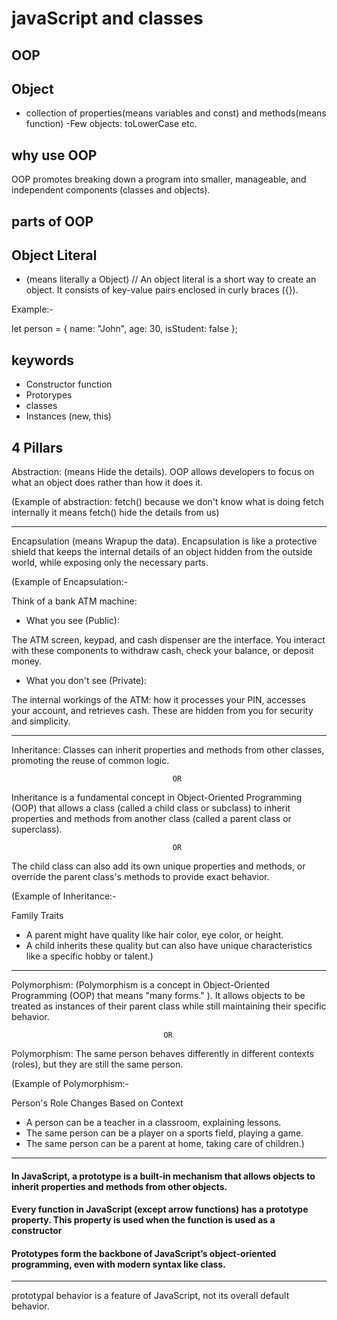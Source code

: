 # javaScript and classes

## OOP

## Object
- collection of properties(means variables and const) and methods(means function)
-Few objects: toLowerCase etc.

## why use OOP
OOP promotes breaking down a program into smaller, manageable, and independent components (classes and objects).


## parts of OOP

## Object Literal 
- (means literally a Object)
// An object literal is a short way to create an object. It consists of key-value pairs enclosed in curly braces ({}).

Example:-

let person = {
  name: "John",
  age: 30,
  isStudent: false
};

## keywords
- Constructor function
- Protorypes
- classes
- Instances (new, this)

## 4 Pillars

Abstraction: (means Hide the details). OOP allows developers to focus on what an object does rather than how it does it.

(Example of abstraction: fetch() because we don't know what is doing fetch internally it means fetch() hide the details from us)

---

Encapsulation (means Wrapup the data). Encapsulation is like a protective shield that keeps the internal details of an object hidden from the outside world, while exposing only the necessary parts.

(Example of Encapsulation:- 

Think of a bank ATM machine:

- What you see (Public):

The ATM screen, keypad, and cash dispenser are the interface.
You interact with these components to withdraw cash, check your balance, or deposit money.

- What you don't see (Private):

The internal workings of the ATM: how it processes your PIN, accesses your account, and retrieves cash.
These are hidden from you for security and simplicity.

---


Inheritance: Classes can inherit properties and methods from other classes, promoting the reuse of common logic.

                                        OR
                                
Inheritance is a fundamental concept in Object-Oriented Programming (OOP) that allows a class (called a child class or subclass) to inherit properties and methods from another class (called a parent class or superclass).                               

                                        OR

The child class can also add its own unique properties and methods, or override the parent class's methods to provide exact behavior.

(Example of Inheritance:- 

Family Traits

- A parent might have quality like hair color, eye color, or height.
- A child inherits these quality but can also have unique characteristics like a specific hobby or talent.)

---

Polymorphism: (Polymorphism is a concept in Object-Oriented Programming (OOP) that means "many forms." ). It allows objects to be treated as instances of their parent class while still maintaining their specific behavior.

                                      OR

Polymorphism: The same person behaves differently in different contexts (roles), but they are still the same person.

(Example of Polymorphism:-  

Person's Role Changes Based on Context

- A person can be a teacher in a classroom, explaining lessons.
- The same person can be a player on a sports field, playing a game.
- The same person can be a parent at home, taking care of children.)

---

#### In JavaScript, a prototype is a built-in mechanism that allows objects to inherit properties and methods from other objects.

#### Every function in JavaScript (except arrow functions) has a prototype property. This property is used when the function is used as a constructor

#### Prototypes form the backbone of JavaScript’s object-oriented programming, even with modern syntax like class.

---
prototypal behavior is a feature of JavaScript, not its overall default behavior.